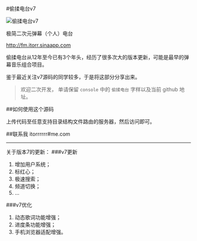 #偷揉电台v7

![偷揉电台v7](http://ww4.sinaimg.cn/large/a15b4afegw1ese0z9u9c2g20xj0k5dge)

极简二次元弹幕（个人）电台

http://fm.itorr.sinaapp.com

偷揉电台从12年至今已有3个年头，经历了很多次大的版本更新，可能是最早的弹幕音乐组合项目。

鉴于最近关注v7源码的同学较多，于是将这部分分享出来。

> 欢迎二次开发，
> 单请保留  `console`  中的 `偷揉电台` 字样以及当前 github 地址。


##如何使用这个源码

上传代码至任意支持目录结构文件路由的服务器，然后访问即可。

##联系我
itorrrrrr#me.com

_________________________

关于版本7的更新：
###v7更新

 1. 增加用户系统；
 2. 标红心；
 3. 极速搜索；
 4. 频道切换； 
 5. …

###v7优化
 1. 动态歌词功能增强；
 2. 进度条功能增强；
 3. 手机浏览器适配增强。
 
